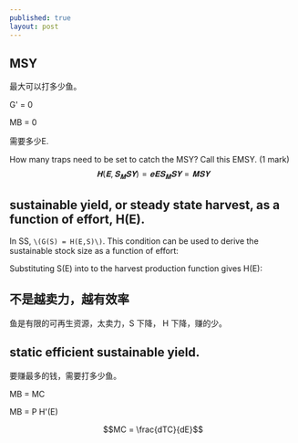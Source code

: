 ```yaml
---
published: true
layout: post
---
```

## MSY

最大可以打多少鱼。

G' = 0


MB = 0

需要多少E.

How many traps need to be set to catch the MSY? Call this EMSY. (1 mark)
$$𝐇( 𝐄, 𝐒_𝐌𝐒𝐘) = 𝐞 𝐄 𝐒_𝐌𝐒𝐘 = 𝐌𝐒𝐘$$




## sustainable yield, or steady state harvest, as a function of effort, H(E).

In SS, `\(G(S) = H(E,S)\)`. This condition can be used to derive the sustainable stock size
as a function of effort:

Substituting S(E) into to the harvest production function gives H(E):


## 不是越卖力，越有效率

鱼是有限的可再生资源，太卖力，S 下降， H 下降，赚的少。

## static efficient sustainable yield.

要赚最多的钱，需要打多少鱼。

MB = MC

MB = P H'(E)

$$MC = \frac{dTC}{dE}$$
